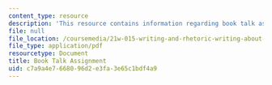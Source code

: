 ```yaml
---
content_type: resource
description: 'This resource contains information regarding book talk assignment. '
file: null
file_location: /coursemedia/21w-015-writing-and-rhetoric-writing-about-sports-fall-2013/c7a9a4e7668096d2e3fa3e65c1bdf4a9_MIT21W_015F13_BookTalkAssi.pdf
file_type: application/pdf
resourcetype: Document
title: Book Talk Assignment
uid: c7a9a4e7-6680-96d2-e3fa-3e65c1bdf4a9
---
```

